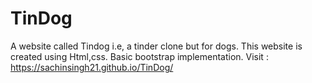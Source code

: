 # TinDog
A website called Tindog i.e, a tinder clone but for dogs.
This website is created using Html,css.
Basic bootstrap implementation.
Visit : https://sachinsingh21.github.io/TinDog/
